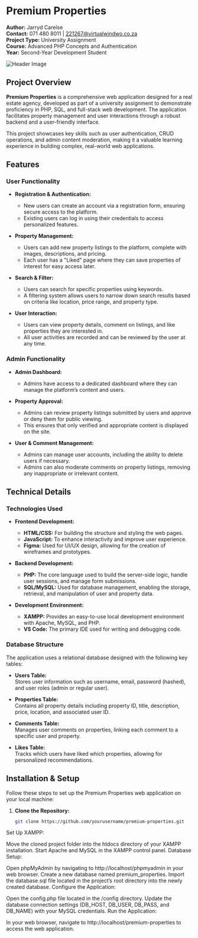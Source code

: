 # Premium Properties

**Author:** Jarryd Carelse  
**Contact:** 071 480 8011 | 221267@virtualwindwo.co.za  
**Project Type:** University Assignment  
**Course:** Advanced PHP Concepts and Authentication  
**Year:** Second-Year Development Student

![Header Image](path/to/your/header-image.jpg)

## Project Overview

**Premium Properties** is a comprehensive web application designed for a real estate agency, developed as part of a university assignment to demonstrate proficiency in PHP, SQL, and full-stack web development. The application facilitates property management and user interactions through a robust backend and a user-friendly interface.

This project showcases key skills such as user authentication, CRUD operations, and admin content moderation, making it a valuable learning experience in building complex, real-world web applications.

## Features

### User Functionality

- **Registration & Authentication:**  
  - New users can create an account via a registration form, ensuring secure access to the platform.
  - Existing users can log in using their credentials to access personalized features.

- **Property Management:**  
  - Users can add new property listings to the platform, complete with images, descriptions, and pricing.
  - Each user has a "Liked" page where they can save properties of interest for easy access later.

- **Search & Filter:**  
  - Users can search for specific properties using keywords.
  - A filtering system allows users to narrow down search results based on criteria like location, price range, and property type.

- **User Interaction:**  
  - Users can view property details, comment on listings, and like properties they are interested in.
  - All user activities are recorded and can be reviewed by the user at any time.

### Admin Functionality

- **Admin Dashboard:**  
  - Admins have access to a dedicated dashboard where they can manage the platform’s content and users.

- **Property Approval:**  
  - Admins can review property listings submitted by users and approve or deny them for public viewing.
  - This ensures that only verified and appropriate content is displayed on the site.

- **User & Comment Management:**  
  - Admins can manage user accounts, including the ability to delete users if necessary.
  - Admins can also moderate comments on property listings, removing any inappropriate or irrelevant content.

## Technical Details

### Technologies Used

- **Frontend Development:**
  - **HTML/CSS:** For building the structure and styling the web pages.
  - **JavaScript:** To enhance interactivity and improve user experience.
  - **Figma:** Used for UI/UX design, allowing for the creation of wireframes and prototypes.

- **Backend Development:**
  - **PHP:** The core language used to build the server-side logic, handle user sessions, and manage form submissions.
  - **SQL/MySQL:** Used for database management, enabling the storage, retrieval, and manipulation of user and property data.

- **Development Environment:**
  - **XAMPP:** Provides an easy-to-use local development environment with Apache, MySQL, and PHP.
  - **VS Code:** The primary IDE used for writing and debugging code.

### Database Structure

The application uses a relational database designed with the following key tables:

- **Users Table:**  
  Stores user information such as username, email, password (hashed), and user roles (admin or regular user).

- **Properties Table:**  
  Contains all property details including property ID, title, description, price, location, and associated user ID.

- **Comments Table:**  
  Manages user comments on properties, linking each comment to a specific user and property.

- **Likes Table:**  
  Tracks which users have liked which properties, allowing for personalized recommendations.

## Installation & Setup

Follow these steps to set up the Premium Properties web application on your local machine:

1. **Clone the Repository:**
   ```bash
   git clone https://github.com/yourusername/premium-properties.git
Set Up XAMPP:

Move the cloned project folder into the htdocs directory of your XAMPP installation.
Start Apache and MySQL in the XAMPP control panel.
Database Setup:

Open phpMyAdmin by navigating to http://localhost/phpmyadmin in your web browser.
Create a new database named premium_properties.
Import the database.sql file located in the project’s root directory into the newly created database.
Configure the Application:

Open the config.php file located in the /config directory.
Update the database connection settings (DB_HOST, DB_USER, DB_PASS, and DB_NAME) with your MySQL credentials.
Run the Application:

In your web browser, navigate to http://localhost/premium-properties to access the web application.


